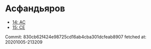 # Асфандьяров
- [14: AC](14.md)
- [15: CE](15.md)

Commit: 830cb62f424e98725cd16ab4cba301dcfeab8907
 fetched at: 20201005-213209
